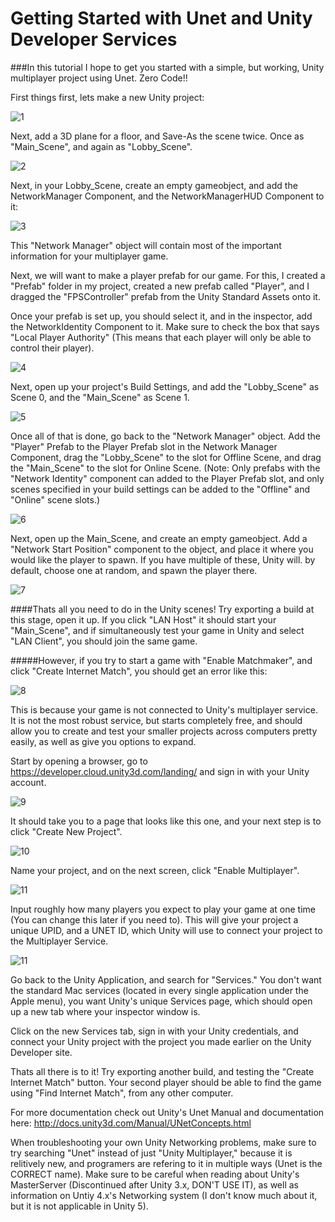 # Getting Started with Unet and Unity Developer Services

###In this tutorial I hope to get you started with a simple, but working, Unity multiplayer project using Unet. Zero Code!!

First things first, lets make a new Unity project:

![1](http://i.imgur.com/PpFDRs0.png)


Next, add a 3D plane for a floor, and Save-As the scene twice. Once as "Main_Scene", and again as "Lobby_Scene".

![2](http://i.imgur.com/xHsIDSl.png)


Next, in your Lobby_Scene, create an empty gameobject, and add the NetworkManager Component, and the NetworkManagerHUD Component to it:

![3](http://i.imgur.com/xptt8Qe.png)

This "Network Manager" object will contain most of the important information for your multiplayer game.


Next, we will want to make a player prefab for our game. For this, I created a "Prefab" folder in my project, created a new prefab called "Player", and I dragged the "FPSController" prefab from the Unity Standard Assets onto it.


Once your prefab is set up, you should select it, and in the inspector, add the NetworkIdentity Component to it. Make sure to check the box that says "Local Player Authority" (This means that each player will only be able to control their player).

![4](http://i.imgur.com/x3VvIrc.png)

Next, open up your project's Build Settings, and add the "Lobby_Scene" as Scene 0, and the "Main_Scene" as Scene 1.

![5](http://i.imgur.com/67I4mMd.png)

Once all of that is done, go back to the "Network Manager" object. Add the "Player" Prefab to the Player Prefab slot in the Network Manager Component, drag the "Lobby_Scene" to the slot for Offline Scene, and drag the "Main_Scene" to the slot for Online Scene. 
(Note: Only prefabs with the "Network Identity" component can added to the Player Prefab slot, and only scenes specified in your build settings can be added to the "Offline" and "Online" scene slots.)

![6](http://i.imgur.com/JhCtxdR.png)


Next, open up the Main_Scene, and create an empty gameobject. Add a "Network Start Position" component to the object, and place it where you would like the player to spawn. If you have multiple of these, Unity will. by default, choose one at random, and spawn the player there.

![7](http://i.imgur.com/twBdubn.png)

####Thats all you need to do in the Unity scenes! Try exporting a build at this stage, open it up. If you click "LAN Host" it should start your "Main_Scene", and if simultaneously test your game in Unity and select "LAN Client", you should join the same game. 



#####However, if you try to start a game with "Enable Matchmaker", and click "Create Internet Match", you should get an error like this:

![8](http://i.imgur.com/h4qQokj.png)

This is because your game is not connected to Unity's multiplayer service. It is not the most robust service, but starts completely free, and should allow you to create and test your smaller projects across computers pretty easily, as well as give you options to expand.

Start by opening a browser, go to https://developer.cloud.unity3d.com/landing/  and sign in with your Unity account.

![9](http://i.imgur.com/SfQ5O6h.png)

It should take you to a page that looks like this one, and your next step is to click "Create New Project".

![10](http://i.imgur.com/nd4twbM.png)

Name your project, and on the next screen, click "Enable Multiplayer".

![11](http://i.imgur.com/EtqLOi6.png)

Input roughly how many players you expect to play your game at one time (You can change this later if you need to).
This will give your project a unique UPID, and a UNET ID, which Unity will use to connect your project to the Multiplayer Service.

![11](http://i.imgur.com/4R9BaOF.png)


Go back to the Unity Application, and search for "Services." You don't want the standard Mac services (located in every single application under the Apple menu), you want Unity's unique Services page, which should open up a new tab where your inspector window is.

Click on the new Services tab, sign in with your Unity credentials, and connect your Unity project with the project you made earlier on the Unity Developer site.

Thats all there is to it! Try exporting another build, and testing the "Create Internet Match" button. Your second player should be able to find the game using "Find Internet Match", from any other computer.

For more documentation check out Unity's Unet Manual and documentation here: http://docs.unity3d.com/Manual/UNetConcepts.html


When troubleshooting your own Unity Networking problems, make sure to try searching "Unet" instead of just "Unity Multiplayer," because it is relitively new, and programers are refering to it in multiple ways (Unet is the CORRECT name).
Make sure to be careful when reading about Unity's MasterServer (Discontinued after Unity 3.x, DON'T USE IT), as well as information on Untiy 4.x's Networking system (I don't know much about it, but it is not applicable in Unity 5).

